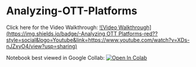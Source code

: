 # Analyzing-OTT-Platforms

Click here for the Video Walkthrough: [![Video Walkthrough](https://img.shields.io/badge/-Analyzing OTT Platforms-red??style=social&logo=Youtube&link=https://www.youtube.com/watch?v=XDs-nJZxyO4/view?usp=sharing)](https://www.youtube.com/watch?v=XDs-nJZxyO4/view?usp=sharing)

Notebook best viewed in Google Collab: [![Open In Colab](https://colab.research.google.com/assets/colab-badge.svg)](https://colab.research.google.com/github/Ruchita1003/Analyzing-OTT-Platforms/blob/main/Analyzing_OTT_Platforms.ipynb)
